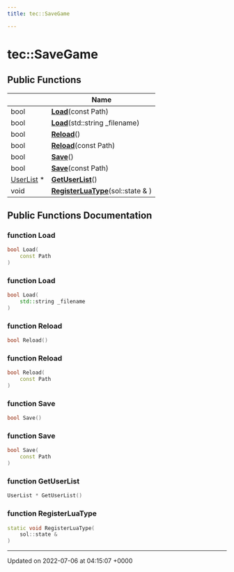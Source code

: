 ```yaml
---
title: tec::SaveGame

---
```


# tec::SaveGame





## Public Functions

|                | Name           |
| -------------- | -------------- |
| bool | **[Load](/engine/Classes/classtec_1_1_save_game/#function-load)**(const Path) |
| bool | **[Load](/engine/Classes/classtec_1_1_save_game/#function-load)**(std::string _filename) |
| bool | **[Reload](/engine/Classes/classtec_1_1_save_game/#function-reload)**() |
| bool | **[Reload](/engine/Classes/classtec_1_1_save_game/#function-reload)**(const Path) |
| bool | **[Save](/engine/Classes/classtec_1_1_save_game/#function-save)**() |
| bool | **[Save](/engine/Classes/classtec_1_1_save_game/#function-save)**(const Path) |
| [UserList](/engine/Classes/classtec_1_1_user_list/) * | **[GetUserList](/engine/Classes/classtec_1_1_save_game/#function-getuserlist)**() |
| void | **[RegisterLuaType](/engine/Classes/classtec_1_1_save_game/#function-registerluatype)**(sol::state & ) |

## Public Functions Documentation

### function Load

```cpp
bool Load(
    const Path
)
```


### function Load

```cpp
bool Load(
    std::string _filename
)
```


### function Reload

```cpp
bool Reload()
```


### function Reload

```cpp
bool Reload(
    const Path
)
```


### function Save

```cpp
bool Save()
```


### function Save

```cpp
bool Save(
    const Path
)
```


### function GetUserList

```cpp
UserList * GetUserList()
```


### function RegisterLuaType

```cpp
static void RegisterLuaType(
    sol::state & 
)
```


-------------------------------

Updated on 2022-07-06 at 04:15:07 +0000